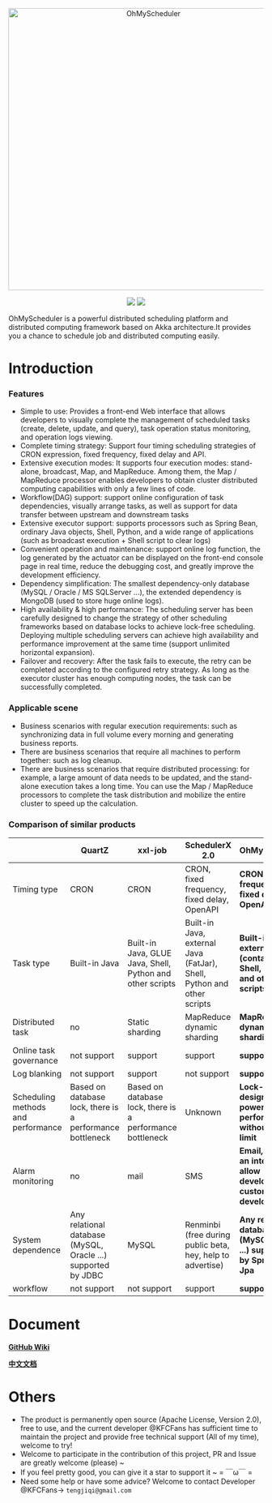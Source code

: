 <p align="center">
<img src="https://raw.githubusercontent.com/KFCFans/OhMyScheduler/master/others/images/oms-logo.png" alt="OhMyScheduler" title="OhMyScheduler" width="557"/>
</p>

<p align="center">
<a href="https://github.com/KFCFans/OhMyScheduler/actions"><img src="https://github.com/KFCFans/OhMyScheduler/workflows/Java%20CI%20with%20Maven/badge.svg?branch=master"></a>
<a href="https://github.com/KFCFans/OhMyScheduler/blob/master/LICENSE"><img src="https://img.shields.io/github/license/KFCFans/OhMyScheduler"></a>
</p>

OhMyScheduler is a powerful distributed scheduling platform and distributed computing framework based on Akka architecture.It provides you a chance to schedule job and distributed computing easily.

# Introduction

### Features
-   Simple to use: Provides a front-end Web interface that allows developers to visually complete the management of scheduled tasks (create, delete, update, and query), task operation status monitoring, and operation logs viewing.
-   Complete timing strategy: Support four timing scheduling strategies of CRON expression, fixed frequency, fixed delay and API.
-   Extensive execution modes: It supports four execution modes: stand-alone, broadcast, Map, and MapReduce. Among them, the Map / MapReduce processor enables developers to obtain cluster distributed computing capabilities with only a few lines of code.
-   Workflow(DAG) support: support online configuration of task dependencies, visually arrange tasks, as well as support for data transfer between upstream and downstream tasks
-   Extensive executor support: supports processors such as Spring Bean, ordinary Java objects, Shell, Python, and a wide range of applications (such as broadcast execution + Shell script to clear logs)
-   Convenient operation and maintenance: support online log function, the log generated by the actuator can be displayed on the front-end console page in real time, reduce the debugging cost, and greatly improve the development efficiency.
-   Dependency simplification: The smallest dependency-only database (MySQL / Oracle / MS SQLServer ...), the extended dependency is MongoDB (used to store huge online logs).
-   High availability & high performance: The scheduling server has been carefully designed to change the strategy of other scheduling frameworks based on database locks to achieve lock-free scheduling. Deploying multiple scheduling servers can achieve high availability and performance improvement at the same time (support unlimited horizontal expansion).
-   Failover and recovery: After the task fails to execute, the retry can be completed according to the configured retry strategy. As long as the executor cluster has enough computing nodes, the task can be successfully completed.

### Applicable scene

-   Business scenarios with regular execution requirements: such as synchronizing data in full volume every morning and generating business reports.
-   There are business scenarios that require all machines to perform together: such as log cleanup.
-   There are business scenarios that require distributed processing: for example, a large amount of data needs to be updated, and the stand-alone execution takes a long time. You can use the Map / MapReduce processors to complete the task distribution and mobilize the entire cluster to speed up the calculation.

### Comparison of similar products

|                                    | QuartZ                                                    | xxl-job                                                   | SchedulerX 2.0                                               | OhMyScheduler                                                |
| ---------------------------------- | --------------------------------------------------------- | --------------------------------------------------------- | ------------------------------------------------------------ | ------------------------------------------------------------ |
| Timing type                        | CRON                                                      | CRON                                                      | CRON, fixed frequency, fixed delay, OpenAPI                  | **CRON, fixed frequency, fixed delay, OpenAPI**                  |
| Task type                          | Built-in Java                                             | Built-in Java, GLUE Java, Shell, Python and other scripts | Built-in Java, external Java (FatJar), Shell, Python and other scripts | **Built-in Java, external Java (container), Shell, Python and other scripts** |
| Distributed task                   | no                                                        | Static sharding                                           | MapReduce dynamic sharding                                   | **MapReduce dynamic sharding**                                   |
| Online task governance             | not support                                               | support                                                   | support                                                      | **support**                                                  |
| Log blanking                       | not support                                               | support                                                   | not support                                                  | **support**                                                      |
| Scheduling methods and performance | Based on database lock, there is a performance bottleneck | Based on database lock, there is a performance bottleneck | Unknown                                                      | **Lock-free design, powerful performance without upper limit**   |
| Alarm monitoring                   | no                                                        | mail                                                      | SMS                                                          | **Email, providing an interface to allow developers to customize development** |
| System dependence                  | Any relational database (MySQL, Oracle ...) supported by JDBC                                                     | MySQL                                                     | Renminbi (free during public beta, hey, help to advertise)   | **Any relational database (MySQL, Oracle ...) supported by Spring Data Jpa** |
| workflow                       | not support                                               | not support                                               | support                                                      | **support**               |

# Document
**[GitHub Wiki](https://github.com/KFCFans/OhMyScheduler/wiki)**

**[中文文档](https://www.yuque.com/ohmyscheduler/product)**

# Others

-   The product is permanently open source (Apache License, Version 2.0), free to use, and the current developer @KFCFans has sufficient time to maintain the project and provide free technical support (All of my time), welcome to try!
-   Welcome to participate in the contribution of this project, PR and Issue are greatly welcome (please) ~
-   If you feel pretty good, you can give it a star to support it ~ = ￣ω￣ =
-   Need some help or have some advice? Welcome to contact Developer @KFCFans-> `tengjiqi@gmail.com`